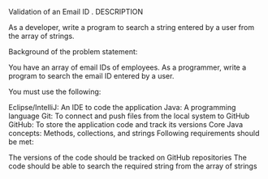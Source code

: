 Validation of an Email ID .
DESCRIPTION

As a developer, write a program to search a string entered by a user from the array of strings.

Background of the problem statement:

You have an array of email IDs of employees. As a programmer, write a program to search the email ID entered by a user.

You must use the following:

Eclipse/IntelliJ: An IDE to code the application
Java: A programming language
Git: To connect and push files from the local system to GitHub
GitHub: To store the application code and track its versions
Core Java concepts: Methods, collections, and strings
Following requirements should be met:

The versions of the code should be tracked on GitHub repositories
The code should be able to search the required string from the array of strings